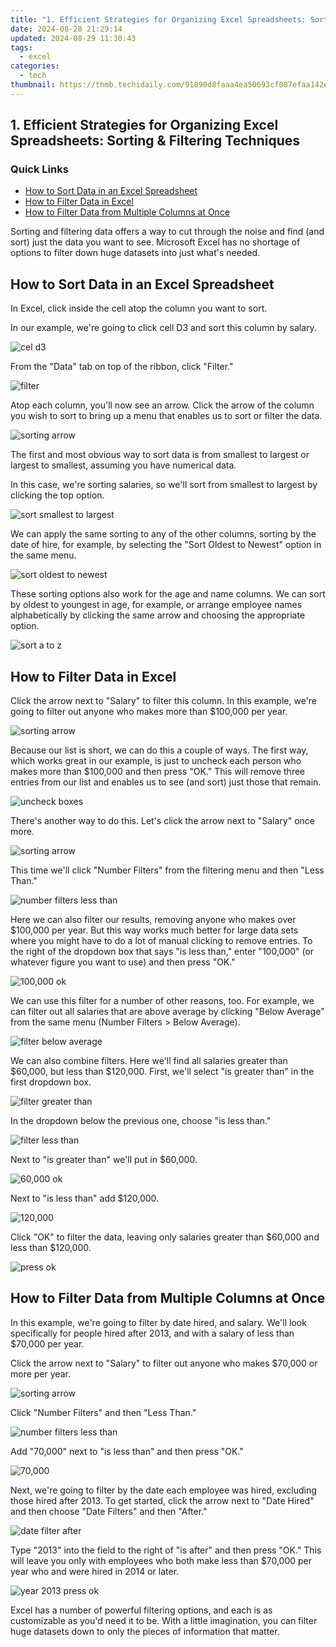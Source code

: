 ```yaml
---
title: "1. Efficient Strategies for Organizing Excel Spreadsheets: Sorting & Filtering Techniques"
date: 2024-08-28 21:29:14
updated: 2024-08-29 11:30:43
tags:
  - excel
categories:
  - tech
thumbnail: https://thmb.techidaily.com/91890d8faaa4ea50693cf087efaa142eb641e1cff9ced9796756021407f6ea21.jpg
---
```


## 1. Efficient Strategies for Organizing Excel Spreadsheets: Sorting & Filtering Techniques

### Quick Links

* [How to Sort Data in an Excel Spreadsheet](https://extra-guidance.techidaily.com/new-mastering-video-integration-with-apple-music/)
* [How to Filter Data in Excel](https://sound-tweaking.techidaily.com/removing-noise-from-music-using-adobe-audition-reviewing-all-possibilities/)
* [How to Filter Data from Multiple Columns at Once](https://driver-install.techidaily.com/seamless-update-strategy-for-amd-graphics-cards/)

 Sorting and filtering data offers a way to cut through the noise and find (and sort) just the data you want to see. Microsoft Excel has no shortage of options to filter down huge datasets into just what's needed.

##  How to Sort Data in an Excel Spreadsheet

 In Excel, click inside the cell atop the column you want to sort.

 In our example, we're going to click cell D3 and sort this column by salary.

![cel d3](https://static1.howtogeekimages.com/wordpress/wp-content/uploads/2020/11/d3.png) 

 From the "Data" tab on top of the ribbon, click "Filter."

![filter](https://static1.howtogeekimages.com/wordpress/wp-content/uploads/2020/11/filter.png) 

 Atop each column, you'll now see an arrow. Click the arrow of the column you wish to sort to bring up a menu that enables us to sort or filter the data.

![sorting arrow](https://static1.howtogeekimages.com/wordpress/wp-content/uploads/2020/11/salary-arrow.png) 

 The first and most obvious way to sort data is from smallest to largest or largest to smallest, assuming you have numerical data.

 In this case, we're sorting salaries, so we'll sort from smallest to largest by clicking the top option.

![sort smallest to largest](https://static1.howtogeekimages.com/wordpress/wp-content/uploads/2020/11/small-to-large.png) 

 We can apply the same sorting to any of the other columns, sorting by the date of hire, for example, by selecting the "Sort Oldest to Newest" option in the same menu.

![sort oldest to newest](https://static1.howtogeekimages.com/wordpress/wp-content/uploads/2020/11/oldest-to-newest.png) 

 These sorting options also work for the age and name columns. We can sort by oldest to youngest in age, for example, or arrange employee names alphabetically by clicking the same arrow and choosing the appropriate option.

![sort a to z](https://static1.howtogeekimages.com/wordpress/wp-content/uploads/2020/11/a-to-z.png) 

##  How to Filter Data in Excel

 Click the arrow next to "Salary" to filter this column. In this example, we're going to filter out anyone who makes more than $100,000 per year.

![sorting arrow](https://static1.howtogeekimages.com/wordpress/wp-content/uploads/2020/11/salary-arrow.png) 

 Because our list is short, we can do this a couple of ways. The first way, which works great in our example, is just to uncheck each person who makes more than $100,000 and then press "OK." This will remove three entries from our list and enables us to see (and sort) just those that remain.

![uncheck boxes](https://static1.howtogeekimages.com/wordpress/wp-content/uploads/2020/11/uncheck.png) 

 There's another way to do this. Let's click the arrow next to "Salary" once more.

![sorting arrow](https://static1.howtogeekimages.com/wordpress/wp-content/uploads/2020/11/salary-arrow.png) 

 This time we'll click "Number Filters" from the filtering menu and then "Less Than."

![number filters less than](https://static1.howtogeekimages.com/wordpress/wp-content/uploads/2020/11/number-less-than.png) 

 Here we can also filter our results, removing anyone who makes over $100,000 per year. But this way works much better for large data sets where you might have to do a lot of manual clicking to remove entries. To the right of the dropdown box that says "is less than," enter "100,000" (or whatever figure you want to use) and then press "OK."

![100,000 ok](https://static1.howtogeekimages.com/wordpress/wp-content/uploads/2020/11/100k-ok.png) 

 We can use this filter for a number of other reasons, too. For example, we can filter out all salaries that are above average by clicking "Below Average" from the same menu (Number Filters > Below Average).

![filter below average](https://static1.howtogeekimages.com/wordpress/wp-content/uploads/2020/11/below-average.png) 

 We can also combine filters. Here we'll find all salaries greater than $60,000, but less than $120,000\. First, we'll select "is greater than" in the first dropdown box.

![filter greater than](https://static1.howtogeekimages.com/wordpress/wp-content/uploads/2020/11/greater.png) 

 In the dropdown below the previous one, choose "is less than."

![filter less than](https://static1.howtogeekimages.com/wordpress/wp-content/uploads/2020/11/less-than.png) 

 Next to "is greater than" we'll put in $60,000.

![60,000 ok](https://static1.howtogeekimages.com/wordpress/wp-content/uploads/2020/11/60k.png) 

 Next to "is less than" add $120,000.

![120,000](https://static1.howtogeekimages.com/wordpress/wp-content/uploads/2020/11/120k.png) 

 Click "OK" to filter the data, leaving only salaries greater than $60,000 and less than $120,000.

![press ok](https://static1.howtogeekimages.com/wordpress/wp-content/uploads/2020/11/ok.png) 

##  How to Filter Data from Multiple Columns at Once

 In this example, we're going to filter by date hired, and salary. We'll look specifically for people hired after 2013, and with a salary of less than $70,000 per year.

 Click the arrow next to "Salary" to filter out anyone who makes $70,000 or more per year.

![sorting arrow](https://static1.howtogeekimages.com/wordpress/wp-content/uploads/2020/11/salary-arrow.png) 

 Click "Number Filters" and then "Less Than."

![number filters less than](https://static1.howtogeekimages.com/wordpress/wp-content/uploads/2020/11/number-less-than.png) 

 Add "70,000" next to "is less than" and then press "OK."

![70,000](https://static1.howtogeekimages.com/wordpress/wp-content/uploads/2020/11/70.png) 

 Next, we're going to filter by the date each employee was hired, excluding those hired after 2013\. To get started, click the arrow next to "Date Hired" and then choose "Date Filters" and then "After."

![date filter after](https://static1.howtogeekimages.com/wordpress/wp-content/uploads/2020/11/date-after.png) 

 Type "2013" into the field to the right of "is after" and then press "OK." This will leave you only with employees who both make less than $70,000 per year who and were hired in 2014 or later.

![year 2013 press ok](https://static1.howtogeekimages.com/wordpress/wp-content/uploads/2020/11/2013-ok.png) 

 Excel has a number of powerful filtering options, and each is as customizable as you'd need it to be. With a little imagination, you can filter huge datasets down to only the pieces of information that matter.

<ins class="adsbygoogle"
     style="display:block"
     data-ad-format="autorelaxed"
     data-ad-client="ca-pub-7571918770474297"
     data-ad-slot="1223367746"></ins>



<ins class="adsbygoogle"
     style="display:block"
     data-ad-client="ca-pub-7571918770474297"
     data-ad-slot="8358498916"
     data-ad-format="auto"
     data-full-width-responsive="true"></ins>
